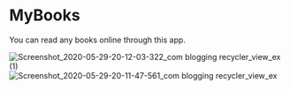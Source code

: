 # MyBooks
You can read any books online through this app.

![Screenshot_2020-05-29-20-12-03-322_com blogging recycler_view_ex (1)](https://user-images.githubusercontent.com/38039850/83273359-0fef9480-a1ea-11ea-92e6-40386dc9049b.jpg)
![Screenshot_2020-05-29-20-11-47-561_com blogging recycler_view_ex](https://user-images.githubusercontent.com/38039850/83273446-2269ce00-a1ea-11ea-9ed5-d77d4eb57e15.jpg)

